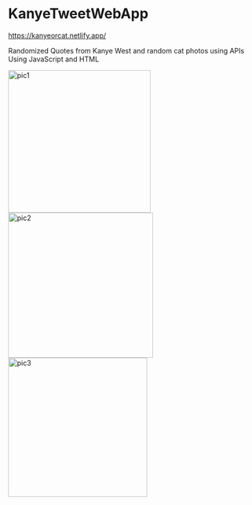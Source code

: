 # KanyeTweetWebApp

https://kanyeorcat.netlify.app/

Randomized Quotes from Kanye West and random cat photos using APIs
Using JavaScript and HTML

<img width="290" alt="pic1" src="https://user-images.githubusercontent.com/54678225/153726472-0f230064-331a-4c4a-bee5-8e39c7173b3b.png">

<img width="295" alt="pic2" src="https://user-images.githubusercontent.com/54678225/153726474-4508a547-5383-41e9-9212-45c827fec1a9.png">

<img width="283" alt="pic3" src="https://user-images.githubusercontent.com/54678225/153726476-7d8f4c2d-8a88-4817-9849-2979993738db.png">
